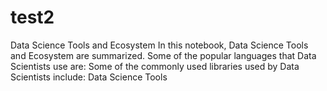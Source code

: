 # test2
Data Science Tools and Ecosystem
In this notebook, Data Science Tools and Ecosystem are summarized.
Some of the popular languages that Data Scientists use are:
Some of the commonly used libraries used by Data Scientists include:
Data Science Tools
